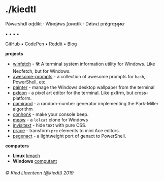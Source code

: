 <link rel="stylesheet" href="https://use.fontawesome.com/releases/v5.8.1/css/all.css" integrity="sha384-50oBUHEmvpQ+1lW4y57PTFmhCaXp0ML5d60M1M7uH2+nqUivzIebhndOJK28anvf" crossorigin="anonymous">

# ./kiedtl

P&#x1FF;w&#x3F5;rsh&#x3F5;ll &#x3B1;&#x256;di&#x199;t &#xB7; Wi&#x377;&#x256;&#x1FF;ws &#x284;&#x3B1;&#x377;&#x3B1;ti&#x199; &#xB7; D&#x1FF;t&#x377;&#x3F5;t pr&#x1FF;gr&#x3B1;&#x3FB;&#x3FB;&#x3F5;r

<a href="https://github.com/kiedtl"><i class="fab fa-github"></i></a> &#8226; <a href="https://www.reddit.com/user/kiedtl"><i class="fab fa-reddit"></i></a> &#8226; <a href="https://codepen.io/kiedtl"><i class="fab fa-codepen"></i></a> &#8226; <a href="/blog/"><i class="fab fa-rss"></i></a> &#8226;

[GitHub](https://github.com/kiedtl) &#8226; [CodePen](https://codepen.io/kiedtl) &#8226; [Reddit](https://www.reddit.com/user/kiedtl) &#8226; [Blog](/blog/)

**projects**

- [winfetch](https://github.com/lptstr/winfetch) - 🛠 A terminal system information utility for Windows. Like Neofetch, but for Windows.
- [awesome-prompts](https://github.com/lptstr/awesome-prompts) - a collection of awesome prompts for `bash`, PowerShell, etc.
- [painter](https://github.com/lptstr/painter) - manage the Windows desktop wallpaper from the terminal
- [pxlcon](https://github.com/lptstr/pxlcon) - a pixel art editor for the terminal. Like pxltrm, but cross-platform.
- [pamirand](https://github.com/lptstr/pamirand) - a random-number generator implementing the Park-Miller algorithm
- [conhonk](github.com/lptstr/conhonk) - make your console beep.
- [meow](github.com/kiedtl/meow) - a `lolcat` clone for Windows
- [invisitext](https://github.com/Kiedtl/InvisiText) - <ink data-type="blurred ease-in">hide text</ink> with pure CSS. 
- [prace](https://kiedtl.surge.sh/projects/prace) - transform `pre` elements to mini Ace editors.
- [psgenact](https://github.com/kiedtl/psgenact) - a lightweight port of genact to PowerShell.

**computers**

- **Linux** [kmach](/computers/kmach)
- **Windows** [computant](/computers/computant)

###### &#xA9; Kied Llaentenn (@kiedtl) 2019
